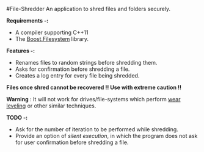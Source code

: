 #File-Shredder
An application to shred files and folders securely.

**Requirements -:**
 - A compiler supporting C++11
 - The [Boost.Filesystem][1] library.
 
**Features -:**
 - Renames files to random strings before shredding them.
 - Asks for confirmation before shredding a file.
 - Creates a log entry for every file being shredded.

**Files once shred cannot be recovered !! Use with extreme caution !!**

**Warning** : It will not work for drives/file-systems which perform [wear leveling][2] or other similar techniques.

**TODO -:**
 - Ask for the number of iteration to be performed while shredding.
 - Provide an option of *silent execution*, in which the program does not ask for user confirmation before shredding a file.

[1]:http://www.boost.org/doc/libs/1_57_0/libs/filesystem/doc/index.htm
[2]:http://en.wikipedia.org/wiki/Wear_leveling
